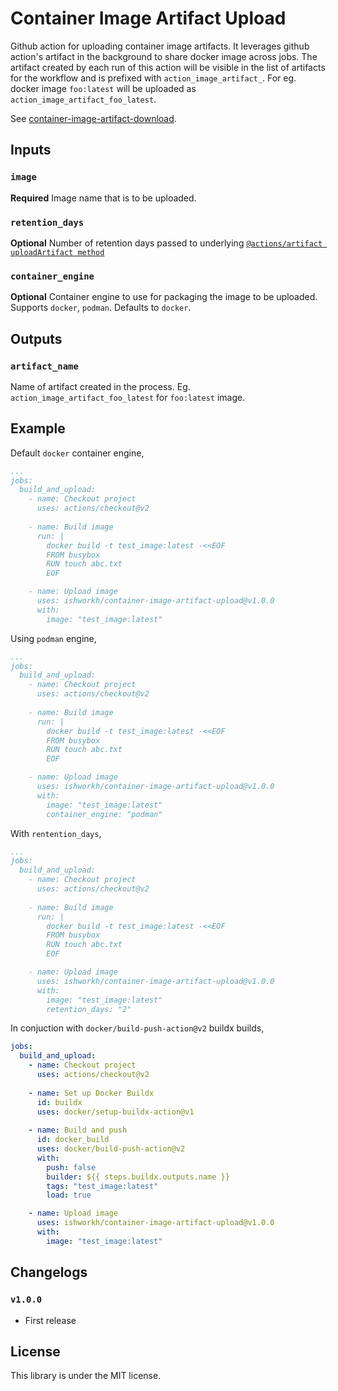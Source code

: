# Container Image Artifact Upload

Github action for uploading container image artifacts. It leverages github action's artifact in the background to share docker image across jobs. The artifact created by each run of this action will be visible in the list of artifacts for the workflow and is prefixed with `action_image_artifact_`. For eg. docker image `foo:latest` will be uploaded as `action_image_artifact_foo_latest`.

See [container-image-artifact-download](https://github.com/ishworkh/container-image-artifact-download).

## Inputs

### `image`

**Required** Image name that is to be uploaded.

### `retention_days`

**Optional** Number of retention days passed to underlying [`@actions/artifact uploadArtifact method`](https://github.com/actions/toolkit/tree/main/packages/artifact#available-options) 

### `container_engine`

**Optional** Container engine to use for packaging the image to be uploaded. Supports `docker`, `podman`. Defaults to `docker`.

## Outputs

### `artifact_name`

Name of artifact created in the process. Eg. `action_image_artifact_foo_latest` for `foo:latest` image.

## Example

Default `docker` container engine,

```yaml
...
jobs:
  build_and_upload:
    - name: Checkout project
      uses: actions/checkout@v2
      
    - name: Build image
      run: |
        docker build -t test_image:latest -<<EOF
        FROM busybox
        RUN touch abc.txt
        EOF

    - name: Upload image
      uses: ishworkh/container-image-artifact-upload@v1.0.0
      with:
        image: "test_image:latest"

```

Using `podman` engine,

```yaml
...
jobs:
  build_and_upload:
    - name: Checkout project
      uses: actions/checkout@v2
      
    - name: Build image
      run: |
        docker build -t test_image:latest -<<EOF
        FROM busybox
        RUN touch abc.txt
        EOF

    - name: Upload image
      uses: ishworkh/container-image-artifact-upload@v1.0.0
      with:
        image: "test_image:latest"
        container_engine: "podman"
```

With `rentention_days`,

```yaml
...
jobs:
  build_and_upload:
    - name: Checkout project
      uses: actions/checkout@v2
      
    - name: Build image
      run: |
        docker build -t test_image:latest -<<EOF
        FROM busybox
        RUN touch abc.txt
        EOF

    - name: Upload image
      uses: ishworkh/container-image-artifact-upload@v1.0.0
      with:
        image: "test_image:latest"
        retention_days: "2"

```

In conjuction with `docker/build-push-action@v2` buildx builds,

```yaml
jobs:
  build_and_upload:
    - name: Checkout project
      uses: actions/checkout@v2
      
    - name: Set up Docker Buildx
      id: buildx
      uses: docker/setup-buildx-action@v1
  
    - name: Build and push
      id: docker_build
      uses: docker/build-push-action@v2
      with:
        push: false
        builder: ${{ steps.buildx.outputs.name }}
        tags: "test_image:latest"
        load: true

    - name: Upload image
      uses: ishworkh/container-image-artifact-upload@v1.0.0
      with:
        image: "test_image:latest"

```

## Changelogs

### `v1.0.0`

- First release

## License

This library is under the MIT license.
